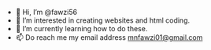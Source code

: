 - 👋 Hi, I’m @fawzi56
- 👀 I’m interested in creating websites and html coding.
- 🌱 I’m currently learning how to do these.
- 📫 Do reach me my email address mnfawzi01@gmail.com

<!---
fawzi56/fawzi56 is a ✨ special ✨ repository because its `README.md` (this file) appears on your GitHub profile.
You can click the Preview link to take a look at your changes.
--->

